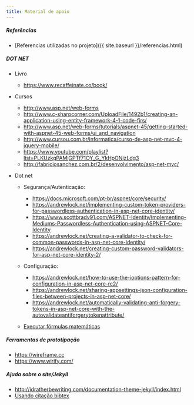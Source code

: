 ```yaml
---
title: Material de apoio
---
```

##### Referências

  * [Referencias utilizadas no projeto]({{ site.baseurl }}/referencias.html)

##### DOT NET
* Livro
  * <https://www.recaffeinate.co/book/>
* Cursos
  * <http://www.asp.net/web-forms>
  * <http://www.c-sharpcorner.com/UploadFile/1492b1/creating-an-application-using-entity-framework-4-1-code-firs/>
  * <http://www.asp.net/web-forms/tutorials/aspnet-45/getting-started-with-aspnet-45-web-forms/ui_and_navigation>
  * <http://www.cursou.com.br/informatica/curso-de-asp-net-mvc-4-jquery-mobile/>
  * <https://www.youtube.com/playlist?list=PLKUzkgPAMjGPTf71OY_G_YkHpONjzLdg3>
  * <http://fabriciosanchez.com.br/2/desenvolvimento/asp-net-mvc/>

* Dot net
    * Segurança/Autenticação:
        * <https://docs.microsoft.com/pt-br/aspnet/core/security/>
        * <https://andrewlock.net/implementing-custom-token-providers-for-passwordless-authentication-in-asp-net-core-identity/>
        * <https://www.scottbrady91.com/ASPNET-Identity/Implementing-Mediums-Passwordless-Authentication-using-ASPNET-Core-Identity>
        * <https://andrewlock.net/creating-a-validator-to-check-for-common-passwords-in-asp-net-core-identity/>
        * <https://andrewlock.net/creating-custom-password-validators-for-asp-net-core-identity-2/>

    * Configuração:
        * <https://andrewlock.net/how-to-use-the-ioptions-pattern-for-configuration-in-asp-net-core-rc2/>
        * <https://andrewlock.net/sharing-appsettings-json-configuration-files-between-projects-in-asp-net-core/>
        * <https://andrewlock.net/automatically-validating-anti-forgery-tokens-in-asp-net-core-with-the-autovalidateantiforgerytokenattribute/>

    * [Executar fórmulas matemáticas](http://mathparser.org/)

##### Ferramentas de prototipação
  * <https://wireframe.cc>
  * <https://www.wirify.com/>

##### Ajuda sobre o site/Jekyll
  * <http://idratherbewriting.com/documentation-theme-jekyll/index.html>
  * [Usando citação bibtex](https://github.com/inukshuk/jekyll-scholar)